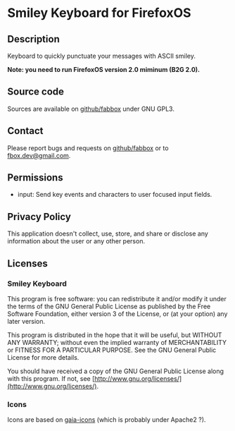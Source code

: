 Smiley Keyboard for FirefoxOS
=============================

Description
-----------
Keyboard to quickly punctuate your messages with ASCII smiley.

**Note: you need to run FirefoxOS version 2.0 miminum (B2G 2.0).**



Source code
-----------
Sources are available on [github/fabbox](https://github.com/fabbox/smileykb) under GNU GPL3.

Contact
--------
Please report bugs and requests on
[github/fabbox](https://github.com/fabbox/ArchWiki-Viewer) or to
<fbox.dev@gmail.com>.

Permissions
-----------

* input: Send key events and characters to user focused input fields.

Privacy Policy
--------------

This application doesn't collect, use, store, and share or disclose any
information about the user or any other person.

Licenses
--------

### Smiley Keyboard

This program is free software: you can redistribute it and/or modify
it under the terms of the GNU General Public License as published by
the Free Software Foundation, either version 3 of the License, or
(at your option) any later version.

This program is distributed in the hope that it will be useful,
but WITHOUT ANY WARRANTY; without even the implied warranty of
MERCHANTABILITY or FITNESS FOR A PARTICULAR PURPOSE. See the
GNU General Public License for more details.

You should have received a copy of the GNU General Public License
along with this program.  If not, see [http://www.gnu.org/licenses/](http://www.gnu.org/licenses/).

### Icons
Icons are based on [gaia-icons](https://github.com/gaia-components/gaia-icons) (which is probably
under Apache2 ?).
